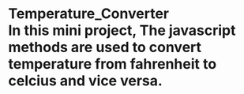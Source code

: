 # Temperature_Converter<br> In this mini project, The javascript methods are used to convert temperature from fahrenheit to celcius and vice versa.
